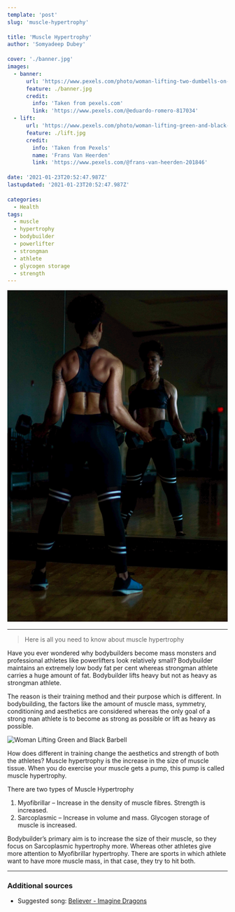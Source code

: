 ```yaml
---
template: 'post'
slug: 'muscle-hypertrophy'

title: 'Muscle Hypertrophy'
author: 'Somyadeep Dubey'

cover: './banner.jpg'
images:
  - banner:
      url: 'https://www.pexels.com/photo/woman-lifting-two-dumbells-on-both-hands-in-front-of-mirror-1886487/'
      feature: ./banner.jpg
      credit:
        info: 'Taken from pexels.com'
        link: 'https://www.pexels.com/@eduardo-romero-817034'
  - lift:
      url: 'https://www.pexels.com/photo/woman-lifting-green-and-black-barbell-1566404/'
      feature: ./lift.jpg
      credit:
        info: 'Taken from Pexels'
        name: 'Frans Van Heerden'
        link: 'https://www.pexels.com/@frans-van-heerden-201846'

date: '2021-01-23T20:52:47.987Z'
lastupdated: '2021-01-23T20:52:47.987Z'

categories:
  - Health
tags:
  - muscle
  - hypertrophy
  - bodybuilder
  - powerlifter
  - strongman
  - athlete
  - glycogen storage
  - strength
---
```


![Woman Lifting Two Dumbells on Both Hands in Front of Mirror](./banner.jpg)

---

> Here is all you need to know about muscle hypertrophy

Have you ever wondered why bodybuilders become mass monsters and professional athletes like powerlifters look relatively small? Bodybuilder maintains an extremely low body fat per cent whereas strongman athlete carries a huge amount of fat. Bodybuilder lifts heavy but not as heavy as strongman athlete.

The reason is their training method and their purpose which is different. In bodybuilding, the factors like the amount of muscle mass, symmetry, conditioning and aesthetics are considered whereas the only goal of a strong man athlete is to become as strong as possible or lift as heavy as possible.

![Woman Lifting Green and Black Barbell](./lift.jpg)

How does different in training change the aesthetics and strength of both the athletes?
Muscle hypertrophy is the increase in the size of muscle tissue. When you do exercise your muscle gets a pump, this pump is called muscle hypertrophy.

There are two types of Muscle Hypertrophy

1. Myofibrillar – Increase in the density of muscle fibres. Strength is increased.
2. Sarcoplasmic – Increase in volume and mass. Glycogen storage of muscle is increased.

Bodybuilder’s primary aim is to increase the size of their muscle, so they focus on Sarcoplasmic hypertrophy more. Whereas other athletes give more attention to Myofibrillar hypertrophy. There are sports in which athlete want to have more muscle mass, in that case, they try to hit both.

---

### Additional sources

- Suggested song: [Believer - Imagine Dragons](https://youtu.be/7wtfhZwyrcc)
